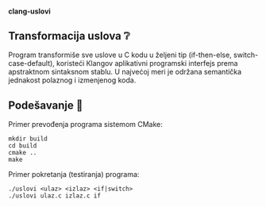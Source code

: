 #### clang-uslovi

## Transformacija uslova :grey_question:
Program transformiše sve uslove u C kodu u željeni tip (if-then-else, switch-case-default), koristeći Кlangov aplikativni programski interfejs prema apstraktnom sintaksnom stablu. U najvećoj meri je održana semantička jednakost polaznog i izmenjenog koda.

## Podešavanje :memo:
Primer prevođenja programa sistemom CMake:
```
mkdir build
cd build
cmake ..
make
```

Primer pokretanja (testiranja) programa:
```
./uslovi <ulaz> <izlaz> <if|switch>
./uslovi ulaz.c izlaz.c if
```
